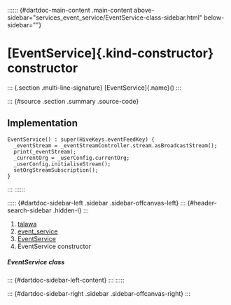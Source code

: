 :::::: {#dartdoc-main-content .main-content above-sidebar="services_event_service/EventService-class-sidebar.html" below-sidebar=""}
<div>

# [EventService]{.kind-constructor} constructor

</div>

::: {.section .multi-line-signature}
[EventService]{.name}()
:::

::: {#source .section .summary .source-code}
## Implementation

``` language-dart
EventService() : super(HiveKeys.eventFeedKey) {
  _eventStream = _eventStreamController.stream.asBroadcastStream();
  print(_eventStream);
  _currentOrg = _userConfig.currentOrg;
  _userConfig.initialiseStream();
  setOrgStreamSubscription();
}
```
:::
::::::

::::: {#dartdoc-sidebar-left .sidebar .sidebar-offcanvas-left}
::: {#header-search-sidebar .hidden-l}
:::

1.  [talawa](../../index.html)
2.  [event_service](../../services_event_service/)
3.  [EventService](../../services_event_service/EventService-class.html)
4.  EventService constructor

##### EventService class

::: {#dartdoc-sidebar-left-content}
:::
:::::

::: {#dartdoc-sidebar-right .sidebar .sidebar-offcanvas-right}
:::
